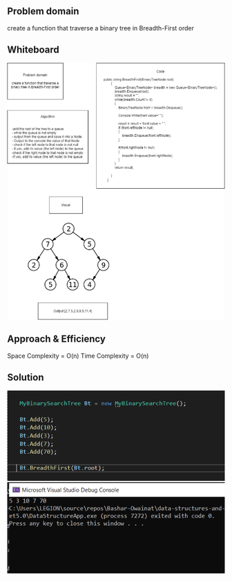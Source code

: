 ﻿## Problem domain

create a function that traverse a binary tree in Breadth-First order

## Whiteboard

![](chall-17-breadthFirst-WB.png)

## Approach & Efficiency

Space Complexity = O(n)
Time Complexity = O(n)

## Solution

![](chall-17-solution.png)
![](chall-17-console.png)